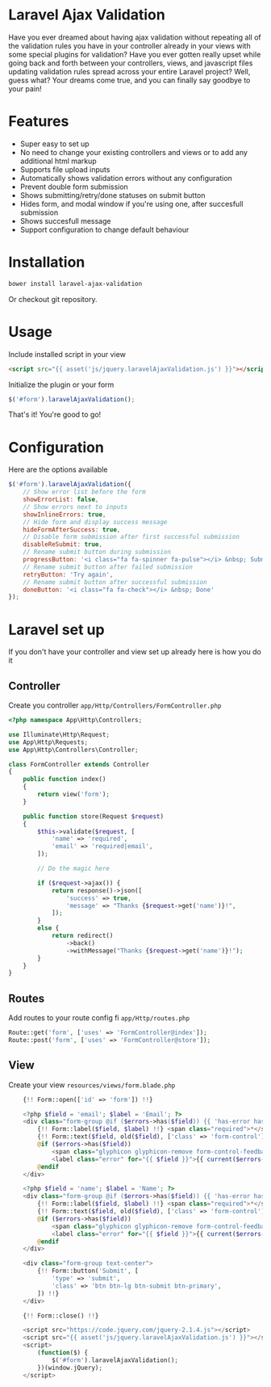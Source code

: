 # Laravel Ajax Validation

Have you ever dreamed about having ajax validation without repeating all of the validation rules you have in your controller already in your views with some special plugins for validation? Have you ever gotten really upset while going back and forth between your controllers, views, and javascript files updating validation rules spread across your entire Laravel project? Well, guess what? Your dreams come true, and you can finally say goodbye to your pain!

<!--
# Demo

Add demo here`1
 -->

# Features

* Super easy to set up
* No need to change your existing controllers and views or to add any additional html markup
* Supports file upload inputs
* Automatically shows validation errors without any configuration
* Prevent double form submission
* Shows submitting/retry/done statuses on submit button
* Hides form, and modal window if you're using one, after succesfull submission
* Shows succesfull message
* Support configuration to change default behaviour

# Installation

```bash
bower install laravel-ajax-validation
```

Or checkout git repository.

# Usage

Include installed script in your view

```html
<script src="{{ asset('js/jquery.laravelAjaxValidation.js') }}"></script>
```

Initialize the plugin or your form

```js
$('#form').laravelAjaxValidation();
```

That's it! You're good to go!

# Configuration

Here are the options available

```js
$('#form').laravelAjaxValidation({
    // Show error list before the form
    showErrorList: false,
    // Show errors next to inputs
    showInlineErrors: true,
    // Hide form and display success message
    hideFormAfterSuccess: true,
    // Disable form submission after first successful submission
    disableReSubmit: true,
    // Rename submit button during submission
    progressButton: '<i class="fa fa-spinner fa-pulse"></i> &nbsp; Submitting',
    // Rename submit button after failed submission
    retryButton: 'Try again',
    // Rename submit button after successful submission
    doneButton: '<i class="fa fa-check"></i> &nbsp; Done' 
});
```

# Laravel set up

If you don't have your controller and view set up already here is how you do it

## Controller

Create you controller `app/Http/Controllers/FormController.php`

```php
<?php namespace App\Http\Controllers;

use Illuminate\Http\Request;
use App\Http\Requests;
use App\Http\Controllers\Controller;

class FormController extends Controller
{
    public function index()
    {
        return view('form');
    }

    public function store(Request $request)
    {
        $this->validate($request, [
            'name' => 'required',
            'email' => 'required|email',
        ]);

        // Do the magic here

        if ($request->ajax()) {
            return response()->json([
                'success' => true,
                'message' => "Thanks {$request->get('name')}!",
            ]);
        }
        else {
            return redirect()
                ->back()
                ->withMessage("Thanks {$request->get('name')}!");
        }
    }
}
```

## Routes

Add routes to your route config fi `app/Http/routes.php`

```php
Route::get('form', ['uses' => 'FormController@index']);
Route::post('form', ['uses' => 'FormController@store']);
```

## View

Create your view `resources/views/form.blade.php`

```php
    {!! Form::open(['id' => 'form']) !!}

    <?php $field = 'email'; $label = 'Email'; ?>
    <div class="form-group @if ($errors->has($field)) {{ 'has-error has-feedback' }} @endif">
        {!! Form::label($field, $label) !!} <span class="required">*</span>
        {!! Form::text($field, old($field), ['class' => 'form-control']) !!}
        @if ($errors->has($field))
            <span class="glyphicon glyphicon-remove form-control-feedback" aria-hidden="true"></span>
            <label class="error" for="{{ $field }}">{{ current($errors->get($field)) }}</label>
        @endif
    </div>

    <?php $field = 'name'; $label = 'Name'; ?>
    <div class="form-group @if ($errors->has($field)) {{ 'has-error has-feedback' }} @endif">
        {!! Form::label($field, $label) !!} <span class="required">*</span>
        {!! Form::text($field, old($field), ['class' => 'form-control']) !!}
        @if ($errors->has($field))
            <span class="glyphicon glyphicon-remove form-control-feedback" aria-hidden="true"></span>
            <label class="error" for="{{ $field }}">{{ current($errors->get($field)) }}</label>
        @endif
    </div>

    <div class="form-group text-center">
        {!! Form::button('Submit', [
            'type' => 'submit',
            'class' => 'btn btn-lg btn-submit btn-primary',
        ]) !!}
    </div>

    {!! Form::close() !!}

    <script src="https://code.jquery.com/jquery-2.1.4.js"></script>
    <script src="{{ asset('js/jquery.laravelAjaxValidation.js') }}"></script>
    <script>
        (function($) {
            $('#form').laravelAjaxValidation();
        })(window.jQuery);
    </script>
```

